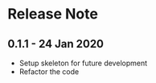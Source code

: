 # Release Note

## 0.1.1 - 24 Jan 2020

* Setup skeleton for future development
* Refactor the code
